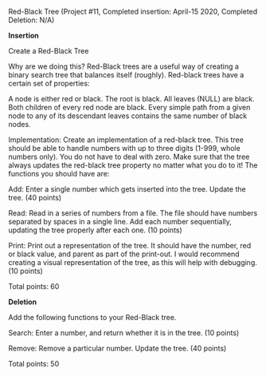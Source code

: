 Red-Black Tree (Project #11, Completed insertion: April-15 2020, Completed Deletion: N/A)

**Insertion**

Create a Red-Black Tree

Why are we doing this?  Red-Black trees are a useful way of creating a binary search tree that balances itself (roughly).  Red-black trees have a certain set of properties:

 A node is either red or black.
 The root is black.
 All leaves (NULL) are black.
 Both children of every red node are black.
 Every simple path from a given node to any of its descendant leaves contains the same number of black nodes.
 

Implementation:  Create an implementation of a red-black tree.  This tree should be able to handle numbers with up to three digits (1-999, whole numbers only). You do not have to deal with zero. Make sure that the tree always updates the red-black tree property no matter what you do to it!  The functions you should have are:

Add:  Enter a single number which gets inserted into the tree.  Update the tree. (40 points)

 

Read:  Read in a series of numbers from a file.  The file should have numbers separated by spaces in a single line.  Add each number sequentially, updating the tree properly after each one. (10 points)

Print:  Print out a representation of the tree.  It should have the number, red or black value, and parent as part of the print-out.  I would recommend creating a visual representation of the tree, as this will help with debugging. (10 points)

 

Total points: 60

**Deletion**

Add the following functions to your Red-Black tree.

Search:  Enter a number, and return whether it is in the tree. (10 points)

Remove:  Remove a particular number.  Update the tree. (40 points)

 

Total points: 50
